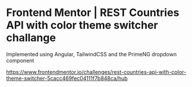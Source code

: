 # Frontend Mentor | REST Countries API with color theme switcher challange

Implemented using Angular, TailwindCSS and the PrimeNG dropdown component

https://www.frontendmentor.io/challenges/rest-countries-api-with-color-theme-switcher-5cacc469fec04111f7b848ca/hub